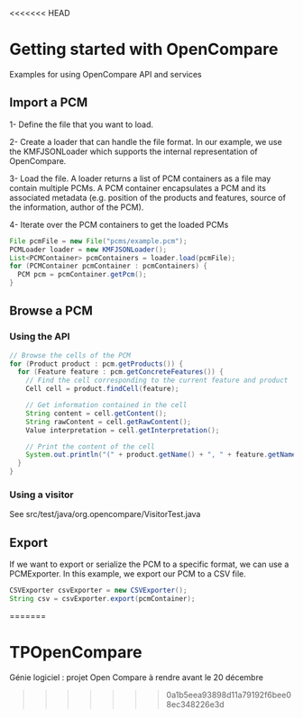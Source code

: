 <<<<<<< HEAD
# Getting started with OpenCompare

Examples for using OpenCompare API and services

## Import a PCM
1- Define the file that you want to load.

2- Create a loader that can handle the file format. 
In our example, we use the KMFJSONLoader which supports the internal representation of OpenCompare.

3- Load the file. 
A loader returns a list of PCM containers as a file may contain multiple PCMs.
A PCM container encapsulates a PCM and its associated metadata (e.g. position of the products and features, source of the information, author of the PCM).

4- Iterate over the PCM containers to get the loaded PCMs

```java
File pcmFile = new File("pcms/example.pcm");
PCMLoader loader = new KMFJSONLoader();
List<PCMContainer> pcmContainers = loader.load(pcmFile);
for (PCMContainer pcmContainer : pcmContainers) {
  PCM pcm = pcmContainer.getPcm();
}
```

## Browse a PCM

### Using the API
```java
// Browse the cells of the PCM
for (Product product : pcm.getProducts()) {
  for (Feature feature : pcm.getConcreteFeatures()) {
    // Find the cell corresponding to the current feature and product
    Cell cell = product.findCell(feature);

    // Get information contained in the cell
    String content = cell.getContent();
    String rawContent = cell.getRawContent();
    Value interpretation = cell.getInterpretation();

    // Print the content of the cell
    System.out.println("(" + product.getName() + ", " + feature.getName() + ") = " + content);
  }
}
```
### Using a visitor
See src/test/java/org.opencompare/VisitorTest.java

## Export
If we want to export or serialize the PCM to a specific format, we can use a PCMExporter.
In this example, we export our PCM to a CSV file.

```java
CSVExporter csvExporter = new CSVExporter();
String csv = csvExporter.export(pcmContainer);
```

=======
# TPOpenCompare
Génie logiciel : projet Open Compare à rendre avant le 20 décembre
>>>>>>> 0a1b5eea93898d11a79192f6bee08ec348226e3d
